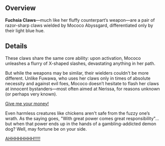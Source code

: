 <!-- title: Fuchsia Claws -->
<!-- quote: I'll get you with these sharp claws of mine! -->
<!-- chapters: -1 -->
<!-- images: (Mococo's first time wielding Fuchsia Claws), (Fuchsia Claws viewed from the inventory), (Fuchsia Claws' ability activated) -->
<!-- model: true -->

## Overview

**Fuchsia Claws**—much like her fluffy counterpart’s weapon—are a pair of razor-sharp claws wielded by Mococo Abyssgard, differentiated only by their light blue hue.

## Details

These claws share the same core ability: upon activation, Mococo unleashes a flurry of X-shaped slashes, devastating anything in her path.

But while the weapons may be similar, their wielders couldn't be more different. Unlike Fuwawa, who uses her claws only in times of absolute necessity and against evil foes, Mococo doesn’t hesitate to flash her claws at innocent bystanders—most often aimed at Nerissa, for reasons unknown (or perhaps very known).

[Give me your money!](#embed:https://www.youtube.com/live/5swK4fB2smo?feature=shared&t=1373)

Even harmless creatures like chickens aren't safe from the fuzzy one’s wrath. As the saying goes, "With great power comes great responsibility"... but when that power ends up in the hands of a gambling-addicted demon dog? Well, may fortune be on your side.

[AHHHHHHHH!!!!!](#embed:https://www.youtube.com/live/6TXwZjXEoxk?feature=shared&t=7274)
